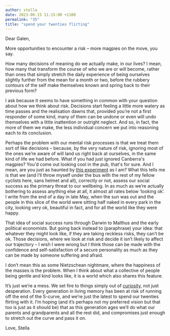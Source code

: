 ```yaml
---
author: stella
date: 2023-06-15 11:15:00 +1100
permalink: "35"
title: "spend your twenties flirting"
---
```


Dear Galen, 

More opportunities to encounter a risk – more magpies on the move, you say. 

How many decisions of meaning do we actually make, in our lives? I mean, how many that transform the course of who we are or will become, rather than ones that simply stretch the daily experience of being ourselves slightly further from the mean for a month or two, before the rubbery contours of the self make themselves known and spring back to their previous form? 

I ask because it seems to have something in common with your question about how we think about risk. Decisions start feeling a little more watery as time passes and the realisation dawns that, provided you’re not a first responder of some kind, many of them can be undone or even will undo themselves with a little inattention or outright neglect. And so, in fact, the more of them we make, the less individual concern we put into reasoning each to its conclusion. 

Perhaps the problem with our mental risk processes is that we treat them sort of like decisions – because, by the very nature of risk, ignoring most of the ones we’re aware of will land us right back at ourselves, in the same kind of life we had before. What if you had just ignored Canberra's magpies? You'd come out looking cool in the pub, that's for sure. And I mean, are you just as haunted by [this experiment](https://stanfordreview.org/stanford-bicycles-helmets-masks/) as I am? What this tells me is that we (and I’ll throw myself under the bus with the rest of my fellow cyclists here, sans helmet and all), correctly or not, assess our social success as the primary threat to our wellbeing. In as much as we’re actually bothering to assess anything else at all, it almost all rates below ‘looking ok’. I write from the end of a day in late May, when the sun was out and the people in this slice of the world were sitting half naked in every park in the city, looking very ok, beautiful in fact, and for all the world like they were happy.

That idea of social success runs through Darwin to Malthus and the early political economists. But going back instead to (paraphrase) your idea: that whatever they might look like, if they are taking reckless risks, they can’t be ok. Those decisions, where we look at risk and decide it isn’t likely to affect our trajectory – I wish I were wrong but I think those can be made with the confidence and self-satisfaction of a secure personality as much as they can be made by someone suffering and afraid.

I don’t mean this as some Nietzschean nightmare, where the happiness of the masses is the problem. When I think about what a collective of people being gentle and kind looks like, it is a world which also shares this feature. 

It’s just we’re a mess. We set fire to things simply out of [curiosity](https://www.youtube.com/watch?v=SM-yqtSU2zg), not just desperation. Every generation in living memory has been at risk of running off the end of the S-curve, and we’re just the latest to spend our twenties flirting with it. I’m hoping (and it’s perhaps not my preferred vision but that too is just as it should be) that as this generation ages we’ll do what our parents and grandparents and all the rest did, and compromises just enough to stretch out the curve and pass it on. 

Love, 
Stella 
